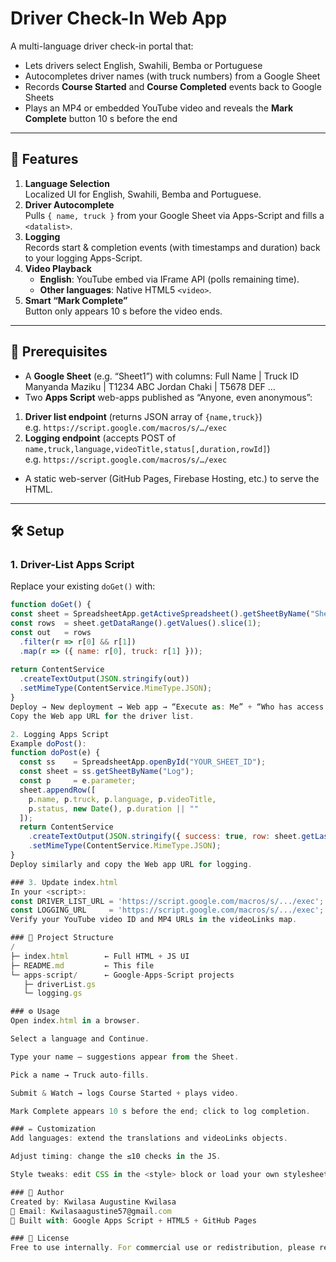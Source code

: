 # Driver Check-In Web App

A multi-language driver check-in portal that:

- Lets drivers select English, Swahili, Bemba or Portuguese  
- Autocompletes driver names (with truck numbers) from a Google Sheet  
- Records **Course Started** and **Course Completed** events back to Google Sheets  
- Plays an MP4 or embedded YouTube video and reveals the **Mark Complete** button 10 s before the end  

---

## 🚀 Features

1. **Language Selection**  
   Localized UI for English, Swahili, Bemba and Portuguese.  
2. **Driver Autocomplete**  
   Pulls `{ name, truck }` from your Google Sheet via Apps-Script and fills a `<datalist>`.  
3. **Logging**  
   Records start & completion events (with timestamps and duration) back to your logging Apps-Script.  
4. **Video Playback**  
   - **English**: YouTube embed via IFrame API (polls remaining time).  
   - **Other languages**: Native HTML5 `<video>`.  
5. **Smart “Mark Complete”**  
   Button only appears 10 s before the video ends.  

---

## 📝 Prerequisites

- A **Google Sheet** (e.g. “Sheet1”) with columns:
Full Name | Truck ID
Manyanda Maziku | T1234 ABC
Jordan Chaki | T5678 DEF
…
- Two **Apps Script** web-apps published as “Anyone, even anonymous”:
1. **Driver list endpoint** (returns JSON array of `{name,truck}`)  
   e.g. `https://script.google.com/macros/s/…/exec`
2. **Logging endpoint** (accepts POST of `name,truck,language,videoTitle,status[,duration,rowId]`)  
   e.g. `https://script.google.com/macros/s/…/exec`
- A static web-server (GitHub Pages, Firebase Hosting, etc.) to serve the HTML.

---

## 🛠️ Setup

### 1. Driver-List Apps Script

Replace your existing `doGet()` with:

```js
function doGet() {
const sheet = SpreadsheetApp.getActiveSpreadsheet().getSheetByName("Sheet1");
const rows  = sheet.getDataRange().getValues().slice(1);
const out   = rows
  .filter(r => r[0] && r[1])
  .map(r => ({ name: r[0], truck: r[1] }));
  
return ContentService
  .createTextOutput(JSON.stringify(out))
  .setMimeType(ContentService.MimeType.JSON);
}
Deploy → New deployment → Web app → “Execute as: Me” + “Who has access: Anyone, even anonymous.”
Copy the Web app URL for the driver list.

2. Logging Apps Script
Example doPost():
function doPost(e) {
  const ss    = SpreadsheetApp.openById("YOUR_SHEET_ID");
  const sheet = ss.getSheetByName("Log");
  const p     = e.parameter;
  sheet.appendRow([
    p.name, p.truck, p.language, p.videoTitle,
    p.status, new Date(), p.duration || ""
  ]);
  return ContentService
    .createTextOutput(JSON.stringify({ success: true, row: sheet.getLastRow() }))
    .setMimeType(ContentService.MimeType.JSON);
}
Deploy similarly and copy the Web app URL for logging.

### 3. Update index.html
In your <script>:
const DRIVER_LIST_URL = 'https://script.google.com/macros/s/.../exec';
const LOGGING_URL     = 'https://script.google.com/macros/s/.../exec';
Verify your YouTube video ID and MP4 URLs in the videoLinks map.

### 📂 Project Structure
/
├─ index.html        ← Full HTML + JS UI
├─ README.md         ← This file
└─ apps-script/      ← Google-Apps-Script projects
   ├─ driverList.gs
   └─ logging.gs

### ⚙️ Usage
Open index.html in a browser.

Select a language and Continue.

Type your name – suggestions appear from the Sheet.

Pick a name → Truck auto-fills.

Submit & Watch → logs Course Started + plays video.

Mark Complete appears 10 s before the end; click to log completion.

### ✏️ Customization
Add languages: extend the translations and videoLinks objects.

Adjust timing: change the ≤10 checks in the JS.

Style tweaks: edit CSS in the <style> block or load your own stylesheet.

### 👤 Author
Created by: Kwilasa Augustine Kwilasa
📧 Email: Kwilasaagustine57@gmail.com
🔧 Built with: Google Apps Script + HTML5 + GitHub Pages

### 📜 License
Free to use internally. For commercial use or redistribution, please request permission.
